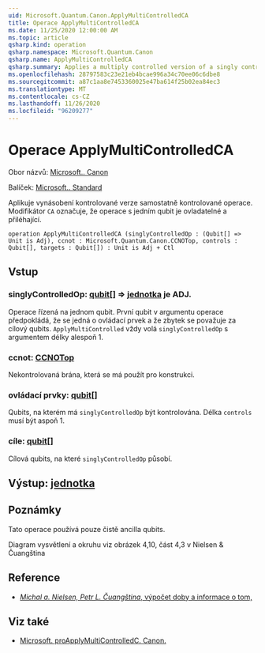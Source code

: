 ```yaml
---
uid: Microsoft.Quantum.Canon.ApplyMultiControlledCA
title: Operace ApplyMultiControlledCA
ms.date: 11/25/2020 12:00:00 AM
ms.topic: article
qsharp.kind: operation
qsharp.namespace: Microsoft.Quantum.Canon
qsharp.name: ApplyMultiControlledCA
qsharp.summary: Applies a multiply controlled version of a singly controlled operation. The modifier `CA` indicates that the single-qubit operation is controllable and adjointable.
ms.openlocfilehash: 28797583c23e21eb4bcae996a34c70ee06c6dbe8
ms.sourcegitcommit: a87c1aa8e7453360025e47ba614f25b02ea84ec3
ms.translationtype: MT
ms.contentlocale: cs-CZ
ms.lasthandoff: 11/26/2020
ms.locfileid: "96209277"
---
```

# <a name="applymulticontrolledca-operation"></a>Operace ApplyMultiControlledCA

Obor názvů: [Microsoft.. Canon](xref:Microsoft.Quantum.Canon)

Balíček: [Microsoft.. Standard](https://nuget.org/packages/Microsoft.Quantum.Standard)


Aplikuje vynásobení kontrolované verze samostatně kontrolované operace.
Modifikátor `CA` označuje, že operace s jedním qubit je ovladatelné a přiléhající.

```qsharp
operation ApplyMultiControlledCA (singlyControlledOp : (Qubit[] => Unit is Adj), ccnot : Microsoft.Quantum.Canon.CCNOTop, controls : Qubit[], targets : Qubit[]) : Unit is Adj + Ctl
```


## <a name="input"></a>Vstup

### <a name="singlycontrolledop--qubit--unit--is-adj"></a>singlyControlledOp: [qubit](xref:microsoft.quantum.lang-ref.qubit)[] => [jednotka](xref:microsoft.quantum.lang-ref.unit)  je ADJ.

Operace řízená na jednom qubit.
První qubit v argumentu operace předpokládá, že se jedná o ovládací prvek a že zbytek se považuje za cílový qubits.
`ApplyMultiControlled` vždy volá `singlyControlledOp` s argumentem délky alespoň 1.


### <a name="ccnot--ccnotop"></a>ccnot: [CCNOTop](xref:Microsoft.Quantum.Canon.CCNOTop)

Nekontrolovaná brána, která se má použít pro konstrukci.


### <a name="controls--qubit"></a>ovládací prvky: [qubit](xref:microsoft.quantum.lang-ref.qubit)[]

Qubits, na kterém má `singlyControlledOp` být kontrolována.
Délka `controls` musí být aspoň 1.


### <a name="targets--qubit"></a>cíle: [qubit](xref:microsoft.quantum.lang-ref.qubit)[]

Cílová qubits, na které `singlyControlledOp` působí.



## <a name="output--unit"></a>Výstup: [jednotka](xref:microsoft.quantum.lang-ref.unit)



## <a name="remarks"></a>Poznámky

Tato operace používá pouze čistě ancilla qubits.

Diagram vysvětlení a okruhu viz obrázek 4,10, část 4,3 v Nielsen & Čuangština

## <a name="references"></a>Reference

- [*Michal a. Nielsen, Petr L. Čuangština*, výpočet doby a informace o tom,](http://doi.org/10.1017/CBO9780511976667)

## <a name="see-also"></a>Viz také

- [Microsoft. proApplyMultiControlledC. Canon.](xref:Microsoft.Quantum.Canon.ApplyMultiControlledC)